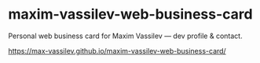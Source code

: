 # maxim-vassilev-web-business-card
Personal web business card for Maxim Vassilev — dev profile &amp; contact.

https://max-vassilev.github.io/maxim-vassilev-web-business-card/
